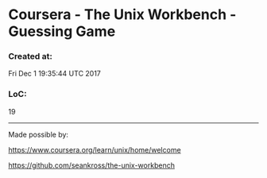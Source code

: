 # Coursera - The Unix Workbench - Guessing Game

### Created at: 
Fri Dec  1 19:35:44 UTC 2017

### LoC: 
19

------

Made possible by: 

https://www.coursera.org/learn/unix/home/welcome

https://github.com/seankross/the-unix-workbench

